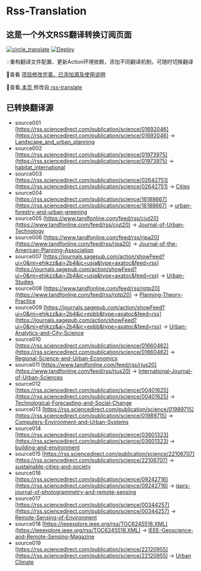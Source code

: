 #  Rss-Translation

## 这是一个外文RSS翻译转换订阅页面 

[![circle_translate](https://github.com/zacharyzhang0092/RSS-translation2/actions/workflows/circle_translate.yml/badge.svg)](https://github.com/zacharyzhang0092/RSS-translation2/actions/workflows/circle_translate.yml) [![Deploy](https://github.com/zacharyzhang0092/RSS-translation2/actions/workflows/jekyll-gh-pages.yml/badge.svg)](https://github.com/zacharyzhang0092/RSS-translation2/actions/workflows/jekyll-gh-pages.yml)

 💡重构翻译文件配置、更新Action环境依赖，添加不同翻译机制，可随时切换翻译

 📢查看 [项目修改完善、已添加源及使用说明](https://github.com/rcy1314/Rss-Translation/tree/main/illustrate)

 📢查看[ 本页 ](https://rcy1314.github.io/Rss-Translation) 修改自[ rss-translate ](https://github.com/talengu/rss-translate)

## 已转换翻译源
 - source001 [https://rss.sciencedirect.com/publication/science/01692046](https://rss.sciencedirect.com/publication/science/01692046) -> [Landscape_and_urban_planning](rss/Landscape_and_urban_planning.xml)
 - source002 [https://rss.sciencedirect.com/publication/science/01973975](https://rss.sciencedirect.com/publication/science/01973975) -> [habitat_international](rss/habitat_international.xml)
 - source003 [https://rss.sciencedirect.com/publication/science/02642751](https://rss.sciencedirect.com/publication/science/02642751) -> [Cities](rss/Cities.xml)
 - source004 [https://rss.sciencedirect.com/publication/science/16188667](https://rss.sciencedirect.com/publication/science/16188667) -> [urban-forestry-and-urban-greening](rss/urban-forestry-and-urban-greening.xml)
 - source005 [https://www.tandfonline.com/feed/rss/cjut20](https://www.tandfonline.com/feed/rss/cjut20) -> [Journal-of-Urban-Technology](rss/Journal-of-Urban-Technology.xml)
 - source006 [https://www.tandfonline.com/feed/rss/rjpa20](https://www.tandfonline.com/feed/rss/rjpa20) -> [Journal-of-the-American-Planning-Association](rss/Journal-of-the-American-Planning-Association.xml)
 - source007 [https://journals.sagepub.com/action/showFeed?ui=0&mi=ehikzz&ai=2b4&jc=usja&type=axatoc&feed=rss](https://journals.sagepub.com/action/showFeed?ui=0&mi=ehikzz&ai=2b4&jc=usja&type=axatoc&feed=rss) -> [Urban-Studies](rss/Urban-Studies.xml)
 - source008 [https://www.tandfonline.com/feed/rss/rptp20](https://www.tandfonline.com/feed/rss/rptp20) -> [Planning-Theory-Practice](rss/Planning-Theory-Practice.xml)
 - source009 [https://journals.sagepub.com/action/showFeed?ui=0&mi=ehikzz&ai=2b4&jc=epbb&type=axatoc&feed=rss](https://journals.sagepub.com/action/showFeed?ui=0&mi=ehikzz&ai=2b4&jc=epbb&type=axatoc&feed=rss) -> [Urban-Analytics-and-City-Science](rss/Urban-Analytics-and-City-Science.xml)
 - source010 [https://rss.sciencedirect.com/publication/science/01660462](https://rss.sciencedirect.com/publication/science/01660462) -> [Regional-Science-and-Urban-Economics](rss/Regional-Science-and-Urban-Economics.xml)
 - source011 [https://www.tandfonline.com/feed/rss/rjus20](https://www.tandfonline.com/feed/rss/rjus20) -> [International-Journal-of-Urban-Sciences](rss/International-Journal-of-Urban-Sciences.xml)
 - source012 [https://rss.sciencedirect.com/publication/science/00401625](https://rss.sciencedirect.com/publication/science/00401625) -> [Technological-Forecasting-and-Social-Change](rss/Technological-Forecasting-and-Social-Change.xml)
 - source013 [https://rss.sciencedirect.com/publication/science/01989715](https://rss.sciencedirect.com/publication/science/01989715) -> [Computers-Environment-and-Urban-Systems](rss/Computers-Environment-and-Urban-Systems.xml)
 - source014 [https://rss.sciencedirect.com/publication/science/03601323](https://rss.sciencedirect.com/publication/science/03601323) -> [building-and-environment](rss/building-and-environment.xml)
 - source015 [https://rss.sciencedirect.com/publication/science/22106707](https://rss.sciencedirect.com/publication/science/22106707) -> [sustainable-cities-and-society](rss/sustainable-cities-and-society.xml)
 - source016 [https://rss.sciencedirect.com/publication/science/09242716](https://rss.sciencedirect.com/publication/science/09242716) -> [isprs-journal-of-photogrammetry-and-remote-sensing](rss/isprs-journal-of-photogrammetry-and-remote-sensing.xml)
 - source017 [https://rss.sciencedirect.com/publication/science/00344257](https://rss.sciencedirect.com/publication/science/00344257) -> [Remote-Sensing-of-Environment](rss/Remote-Sensing-of-Environment.xml)
 - source018 [https://ieeexplore.ieee.org/rss/TOC6245518.XML](https://ieeexplore.ieee.org/rss/TOC6245518.XML) -> [IEEE-Geoscience-and-Remote-Sensing-Magazine](rss/IEEE-Geoscience-and-Remote-Sensing-Magazine.xml)
 - source019 [https://rss.sciencedirect.com/publication/science/22120955](https://rss.sciencedirect.com/publication/science/22120955) -> [Urban Climate](rss/Urban%20Climate.xml)

